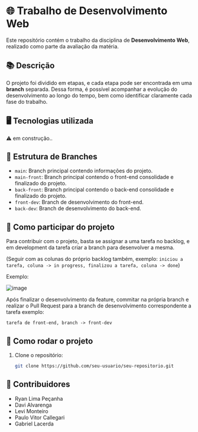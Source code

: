 # 🌐 Trabalho de Desenvolvimento Web 

Este repositório contém o trabalho da disciplina de **Desenvolvimento Web**, realizado como parte da avaliação da matéria.

## 📚 Descrição

O projeto foi dividido em etapas, e cada etapa pode ser encontrada em uma **branch** separada. Dessa forma, é possível acompanhar a evolução do desenvolvimento ao longo do tempo, bem como identificar claramente cada fase do trabalho.

## 🖥️ Tecnologias utilizada

⚠️ em construção..

## 🌿 Estrutura de Branches

- `main`: Branch principal contendo informações do projeto.
- `main-front`: Branch principal contendo o front-end consolidade e finalizado do projeto.
- `back-front`: Branch principal contendo o back-end consolidade e finalizado do projeto.
- `front-dev`: Branch de desenvolvimento do front-end.
- `back-dev`: Branch de desenvolvimento do back-end.

## 👷 Como participar do projeto

Para contribuir com o projeto, basta se assignar a uma tarefa no backlog, e em development da tarefa criar a branch para desenvolver a mesma.

(Seguir com as colunas do próprio backlog também, exemplo: ```iniciou a tarefa, coluna -> in progress, finalizou a tarefa, coluna -> done```)

Exemplo:

![image](https://github.com/user-attachments/assets/a19db62d-17aa-4af0-bf7a-30fdb90ca4e8)

Após finalizar o desenvolvimento da feature, commitar na própria branch e realizar o Pull Request para a branch de desenvolvimento correspondente a tarefa exemplo:

```tarefa de front-end, branch -> front-dev```


## 🚀 Como rodar o projeto

1. Clone o repositório:
   ```bash
   git clone https://github.com/seu-usuario/seu-repositorio.git

## 👥 Contribuidores

- Ryan Lima Peçanha
- Davi Alvarenga
- Levi Monteiro
- Paulo Vitor Callegari
- Gabriel Lacerda
